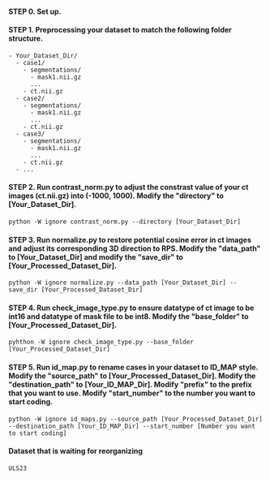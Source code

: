 #### STEP 0. Set up.



#### STEP 1. Preprocessing your dataset to match the following folder structure.
```
- Your_Dataset_Dir/
  - case1/
    - segmentations/
      - mask1.nii.gz
      ...
    - ct.nii.gz
  - case2/
    - segmentations/
      - mask1.nii.gz
      ...
    - ct.nii.gz
  - case3/
    - segmentations/
      - mask1.nii.gz
      ...
    - ct.nii.gz
  - ...
```

#### STEP 2. Run contrast_norm.py to adjust the constrast value of your ct images (ct.nii.gz) into (-1000, 1000). Modify the "directory" to [Your_Dataset_Dir].
```
python -W ignore contrast_norm.py --directory [Your_Dataset_Dir]
```
#### STEP 3. Run normalize.py to restore potential cosine error in ct images and adjust its corresponding 3D direction to RPS. Modify the "data_path" to [Your_Dataset_Dir] and modify the "save_dir" to [Your_Processed_Dataset_Dir].
```
python -W ignore normalize.py --data_path [Your_Dataset_Dir] --save_dir [Your_Processed_Dataset_Dir]
```

#### STEP 4. Run check_image_type.py to ensure datatype of ct image to be int16 and datatype of mask file to be int8. Modify the "base_folder" to [Your_Processed_Dataset_Dir].
```
pyhthon -W ignore check_image_type.py --base_folder [Your_Processed_Dataset_Dir]
```

#### STEP 5. Run id_map.py to rename cases in your dataset to ID_MAP style. Modify the "source_path" to [Your_Processed_Dataset_Dir]. Modify the "destination_path" to [Your_ID_MAP_Dir]. Modify "prefix" to the prefix that you want to use. Modify "start_number" to the number you want to start coding.
```
python -W ignore id_maps.py --source_path [Your_Processed_Dataset_Dir] --destination_path [Your_ID_MAP_Dir] --start_number [Number you want to start coding]
```

#### Dataset that is waiting for reorganizing
```bash
ULS23
```
